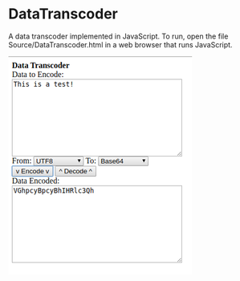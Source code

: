 DataTranscoder
==============

A data transcoder implemented in JavaScript.  To run, open the file Source/DataTranscoder.html in a web browser that runs JavaScript.

<img src="Screenshot.png" />

